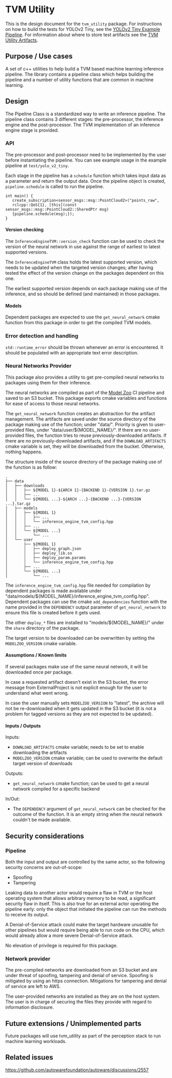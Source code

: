 # TVM Utility

This is the design document for the `tvm_utility` package. For instructions on how to build the tests for YOLOv2 Tiny,
see the [YOLOv2 Tiny Example Pipeline](tvm-utility-yolo-v2-tiny-tests.md).
For information about where to store test artifacts see the [TVM Utility Artifacts](artifacts/README.md).

## Purpose / Use cases

A set of c++ utilities to help build a TVM based machine learning inference pipeline. The library contains a pipeline
class which helps building the pipeline and a number of utility functions that are common in machine learning.

## Design

The Pipeline Class is a standardized way to write an inference pipeline. The pipeline class contains 3 different stages:
the pre-processor, the inference engine and the post-processor. The TVM implementation of an inference engine stage is
provided.

### API

The pre-processor and post-processor need to be implemented by the user before instantiating the pipeline. You can see example
usage in the example pipeline at `test/yolo_v2_tiny`.

Each stage in the pipeline has a `schedule` function which takes input data as a parameter and return the output data.
Once the pipeline object is created, `pipeline.schedule` is called to run the pipeline.

```{cpp}
int main() {
   create_subscription<sensor_msgs::msg::PointCloud2>("points_raw",
   rclcpp::QoS{1}, [this](const sensor_msgs::msg::PointCloud2::SharedPtr msg)
   {pipeline.schedule(msg);});
}
```

#### Version checking

The `InferenceEngineTVM::version_check` function can be used to check the version of the neural network in use against the range of earliest to latest supported versions.

The `InferenceEngineTVM` class holds the latest supported version, which needs to be updated when the targeted version changes; after having tested the effect of the version change on the packages dependent on this one.

The earliest supported version depends on each package making use of the inference, and so should be defined (and maintained) in those packages.

#### Models

Dependent packages are expected to use the `get_neural_network` cmake function from this package in order to get the compiled TVM models.

### Error detection and handling

`std::runtime_error` should be thrown whenever an error is encountered. It should be populated with an appropriate text
error description.

### Neural Networks Provider

This package also provides a utility to get pre-compiled neural networks to packages using them for their inference.

The neural networks are compiled as part of the
[Model Zoo](https://github.com/autowarefoundation/modelzoo/) CI pipeline and saved to an S3 bucket.
This package exports cmake variables and functions for ease of access to those neural networks.

The `get_neural_network` function creates an abstraction for the artifact management.
The artifacts are saved under the source directory of the package making use of the function; under "data/".
Priority is given to user-provided files, under "data/user/${MODEL_NAME}/".
If there are no user-provided files, the function tries to reuse previously-downloaded artifacts.
If there are no previously-downloaded artifacts, and if the `DOWNLOAD_ARTIFACTS` cmake variable is set, they will be downloaded from the bucket.
Otherwise, nothing happens.

The structure inside of the source directory of the package making use of the function is as follow:

```{text}
.
├── data
│   ├── downloads
│   │   ├── ${MODEL 1}-${ARCH 1}-{BACKEND 1}-{VERSION 1}.tar.gz
│   │   ├── ...
│   │   └── ${MODEL ...}-${ARCH ...}-{BACKEND ...}-{VERSION ...}.tar.gz
│   ├── models
│   │   ├── ${MODEL 1}
│   │   │   ├── ...
│   │   │   └── inference_engine_tvm_config.hpp
│   │   ├── ...
│   │   └── ${MODEL ...}
│   │       └── ...
│   └── user
│       ├── ${MODEL 1}
│       │   ├── deploy_graph.json
│       │   ├── deploy_lib.so
│       │   ├── deploy_param.params
│       │   └── inference_engine_tvm_config.hpp
│       ├── ...
│       └── ${MODEL ...}
│           └── ...
```

The `inference_engine_tvm_config.hpp` file needed for compilation by dependent packages is made available under "data/models/${MODEL_NAME}/inference_engine_tvm_config.hpp".
Dependent packages can use the cmake `add_dependencies` function with the name provided in the `DEPENDENCY` output parameter of `get_neural_network` to ensure this file is created before it gets used.

The other `deploy_*` files are installed to "models/${MODEL_NAME}/" under the `share` directory of the package.

The target version to be downloaded can be overwritten by setting the `MODELZOO_VERSION` cmake variable.

#### Assumptions / Known limits

If several packages make use of the same neural network, it will be downloaded once per package.

In case a requested artifact doesn't exist in the S3 bucket, the error message from ExternalProject is not explicit enough for the user to understand what went wrong.

In case the user manually sets `MODELZOO_VERSION` to "latest", the archive will not be re-downloaded when it gets updated in the S3 bucket (it is not a problem for tagged versions as they are not expected to be updated).

#### Inputs / Outputs

Inputs:

- `DOWNLOAD_ARTIFACTS` cmake variable; needs to be set to enable downloading the artifacts
- `MODELZOO_VERSION` cmake variable; can be used to overwrite the default target version of downloads

Outputs:

- `get_neural_network` cmake function; can be used to get a neural network compiled for a specific backend

In/Out:

- The `DEPENDENCY` argument of `get_neural_network` can be checked for the outcome of the function.
  It is an empty string when the neural network couldn't be made available.

## Security considerations

### Pipeline

Both the input and output are controlled by the same actor, so the following security concerns are out-of-scope:

- Spoofing
- Tampering

Leaking data to another actor would require a flaw in TVM or the host operating system that allows arbitrary memory to
be read, a significant security flaw in itself. This is also true for an external actor operating the pipeline early:
only the object that initiated the pipeline can run the methods to receive its output.

A Denial-of-Service attack could make the target hardware unusable for other pipelines but would require being able to
run code on the CPU, which would already allow a more severe Denial-of-Service attack.

No elevation of privilege is required for this package.

### Network provider

The pre-compiled networks are downloaded from an S3 bucket and are under threat of spoofing,
tampering and denial of service.
Spoofing is mitigated by using an https connection.
Mitigations for tampering and denial of service are left to AWS.

The user-provided networks are installed as they are on the host system.
The user is in charge of securing the files they provide with regard to information disclosure.

## Future extensions / Unimplemented parts

Future packages will use tvm_utility as part of the perception stack to run machine learning workloads.

## Related issues

<https://github.com/autowarefoundation/autoware/discussions/2557>
